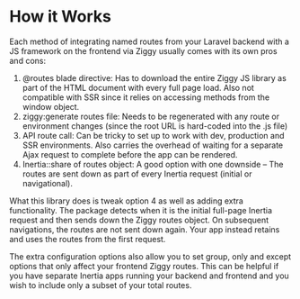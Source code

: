 # How it Works

Each method of integrating named routes from your Laravel backend with a JS framework on the frontend via Ziggy usually comes with its own pros and cons:

1. @routes blade directive: Has to download the entire Ziggy JS library as part of the HTML document with every full page load. Also not compatible with SSR since it relies on accessing methods from the window object.
2. ziggy:generate routes file: Needs to be regenerated with any route or environment changes (since the root URL is hard-coded into the .js file)
3. API route call: Can be tricky to set up to work with dev, production and SSR environments. Also carries the overhead of waiting for a separate Ajax request to complete before the app can be rendered.
4. Inertia::share of routes object: A good option with one downside – The routes are sent down as part of every Inertia request (initial or navigational).

What this library does is tweak option 4 as well as adding extra functionality. The package detects when it is the initial full-page Inertia request and then sends down the Ziggy routes object. On subsequent navigations, the routes are not sent down again. Your app instead retains and uses the routes from the first request.

The extra configuration options also allow you to set group, only and except options that only affect your frontend Ziggy routes. This can be helpful if you have separate Inertia apps running your backend and frontend and you wish to include only a subset of your total routes.
